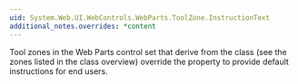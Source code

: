 ```yaml
---
uid: System.Web.UI.WebControls.WebParts.ToolZone.InstructionText
additional_notes.overrides: *content
---
```


<p>Tool zones in the Web Parts control set that derive from the <xref href="System.Web.UI.WebControls.WebParts.ToolZone"></xref> class (see the zones listed in the <xref href="System.Web.UI.WebControls.WebParts.ToolZone"></xref> class overview) override the <xref href="System.Web.UI.WebControls.WebParts.ToolZone.InstructionText"></xref> property to provide default instructions for end users.</p>


